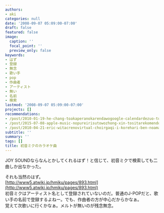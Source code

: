 ```yaml
---
authors:
- aki
categories: null
date: '2008-09-07 05:09:00-07:00'
draft: false
featured: false
image:
  caption: ''
  focal_point: ''
  preview_only: false
keywords:
- はず
- 登録
- 無念
- 歌い手
- pop
- 作曲者
- アーティスト
- 無い
- 名前
- 検索
lastmod: '2008-09-07 05:09:00-07:00'
projects: []
recommendations:
- /post/2010-01-19-he-chang-toakaperanokarendawogoogle-calendardezuo-tutemita/
- /post/2015-07-08-apple-music-nopureirisutowozhong-xin-tositarekomendozhan-lue/
- /post/2010-04-21-eric-witacrenovirtual-choirgaqi-i-korehari-ben-noamatiyuademoguang-marubeki/
subtitle: ''
summary: ''
tags: []
title: 初音ミクのカラオケ曲
---
```


JOY SOUNDならなんとかしてくれるはず！と信じて、初音ミクで検索しても二曲しか出なかった。  
  
それも当然のはず。  
[http://www5.atwiki.jp/hmiku/pages/893.html](http://www5.atwiki.jp/hmiku/pages/893.html)  
初音ミクはアーティスト名として登録されていないのだ。普通のJ-POPだと、歌い手の名前で登録するよねー。でも、作曲者の方が中心だからかなぁ。  
覚えて次歌いに行くかなぁ。メルトが無いのが残念無念。